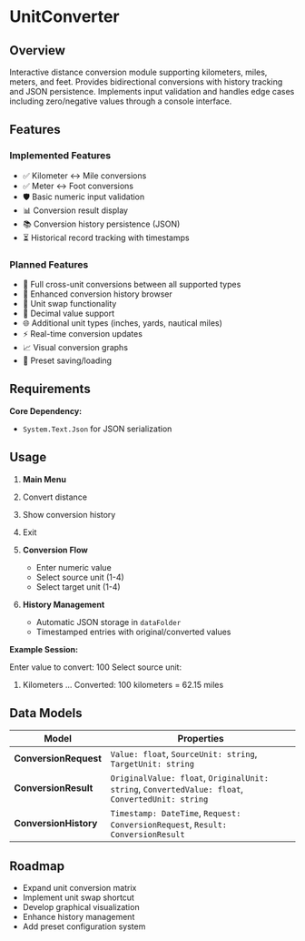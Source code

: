 # UnitConverter

## Overview
Interactive distance conversion module supporting kilometers, miles, meters, and feet. Provides bidirectional conversions with history tracking and JSON persistence. Implements input validation and handles edge cases including zero/negative values through a console interface.

## Features
### Implemented Features
- ✅ Kilometer ↔ Mile conversions
- ✅ Meter ↔ Foot conversions
- 🛡️ Basic numeric input validation
- 📊 Conversion result display
- 📚 Conversion history persistence (JSON)
- ⏳ Historical record tracking with timestamps

### Planned Features
- 🔄 Full cross-unit conversions between all supported types
- 📖 Enhanced conversion history browser
- 🔄 Unit swap functionality
- 🎯 Decimal value support
- 🌐 Additional unit types (inches, yards, nautical miles)
- ⚡ Real-time conversion updates
- 📈 Visual conversion graphs
- 💾 Preset saving/loading

## Requirements
**Core Dependency:**
- `System.Text.Json` for JSON serialization

## Usage
1. **Main Menu**

1. Convert distance
2. Show conversion history
3. Exit

2. **Conversion Flow**
   - Enter numeric value
   - Select source unit (1-4)
   - Select target unit (1-4)
3. **History Management**
   - Automatic JSON storage in `dataFolder`
   - Timestamped entries with original/converted values

**Example Session:**

Enter value to convert: 100
Select source unit:
1. Kilometers
...
Converted: 100 kilometers = 62.15 miles


## Data Models
| Model                 | Properties                                                                 |
|-----------------------|----------------------------------------------------------------------------|
| **ConversionRequest** | `Value: float`, `SourceUnit: string`, `TargetUnit: string`                 |
| **ConversionResult**  | `OriginalValue: float`, `OriginalUnit: string`, `ConvertedValue: float`, `ConvertedUnit: string` |
| **ConversionHistory** | `Timestamp: DateTime`, `Request: ConversionRequest`, `Result: ConversionResult` |

## Roadmap
- Expand unit conversion matrix
- Implement unit swap shortcut
- Develop graphical visualization
- Enhance history management
- Add preset configuration system